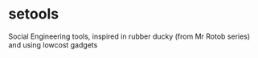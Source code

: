 # setools
Social Engineering tools, inspired in rubber ducky (from Mr Rotob series) and using lowcost gadgets
